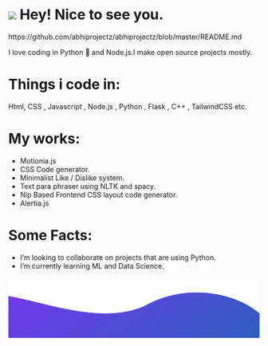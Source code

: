 

<h1><img src="https://emojis.slackmojis.com/emojis/images/1531849430/4246/blob-sunglasses.gif?1531849430" width="30"/> Hey! Nice to see you.</h1>https://github.com/abhiprojectz/abhiprojectz/blob/master/README.md

I love coding in Python :snake: and Node.js.I make open source projects mostly.

# Things i code in:

Html, CSS , Javascript , Node.js , Python , Flask , C++ , TailwindCSS etc.


# My works:

+ Motionia.js
+ CSS Code generator.
+ Minimalist Like / Dislike system.
+ Text para phraser using NLTK and spacy.
+ Nlp Based Frontend CSS layout code generator.
+ Alertia.js


# Some Facts:
- I’m looking to collaborate on projects that are using Python.
- I’m currently learning ML and Data Science.

![alt text](./img/bottom.svg)
